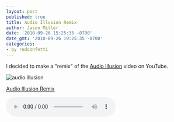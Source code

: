 ```yaml
---
layout: post
published: true
title: Audio Illusion Remix
author: Jason Miller
date: '2010-09-26 15:25:35 -0700'
date_gmt: '2010-09-26 19:25:35 -0700'
categories:
- by redconfetti
---
```


I decided to make a "remix" of the [Audio Illusion][] video on YouTube.

[Audio Illusion]: http://www.youtube.com/watch?v=ugriWSmRxcM

![audio illusion]({{site.assets.url_prefix}}/images/posts/audio-illusion.jpg "audio illusion")

[Audio Illusion Remix]({{site.assets.url_prefix}}/images/posts/mp3/misc/audio-illusion-remix.mp3)

<audio controls>
  <source src="{{site.assets.url_prefix}}/mp3/misc/audio-illusion-remix.mp3" type="audio/mpeg">
Your browser does not support the audio element.
</audio>
